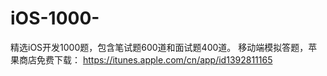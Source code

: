 # iOS-1000-
精选iOS开发1000题，包含笔试题600道和面试题400道。
移动端模拟答题，苹果商店免费下载：
https://itunes.apple.com/cn/app/id1392811165
